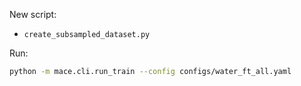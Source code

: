 New script:
 - `create_subsampled_dataset.py`


Run:

```bash
python -m mace.cli.run_train --config configs/water_ft_all.yaml
```